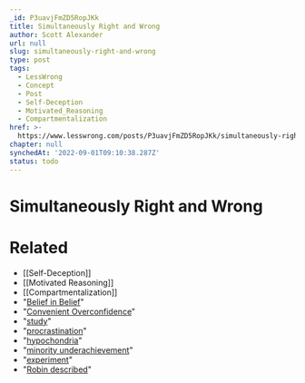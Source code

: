 ```yaml
---
_id: P3uavjFmZD5RopJKk
title: Simultaneously Right and Wrong
author: Scott Alexander
url: null
slug: simultaneously-right-and-wrong
type: post
tags:
  - LessWrong
  - Concept
  - Post
  - Self-Deception
  - Motivated_Reasoning
  - Compartmentalization
href: >-
  https://www.lesswrong.com/posts/P3uavjFmZD5RopJKk/simultaneously-right-and-wrong
chapter: null
synchedAt: '2022-09-01T09:10:38.287Z'
status: todo
---
```


# Simultaneously Right and Wrong


# Related

- [[Self-Deception]]
- [[Motivated Reasoning]]
- [[Compartmentalization]]
- "[Belief in Belief](http://www.overcomingbias.com/2007/07/belief-in-belie.html)"
- "[Convenient Overconfidence](http://www.overcomingbias.com/2008/11/convenient-over.html)"
- "[study](http://www.ncbi.nlm.nih.gov/pubmed/650387)"
- "[procrastination](http://blogs.psychologytoday.com/blog/dont-delay/200805/delay-self-handicapping-strategy-i-can-protect-my-self-image-procrastinating)"
- "[hypochondria](http://www.ncbi.nlm.nih.gov/pubmed/6842365)"
- "[minority underachievement](http://psp.sagepub.com/cgi/content/abstract/28/12/1667)"
- "[experiment](https://tspace.library.utoronto.ca/bitstream/1807/10783/1/NQ27951.pdf)"
- "[Robin described](http://www.overcomingbias.com/2008/11/convenient-over.html)"